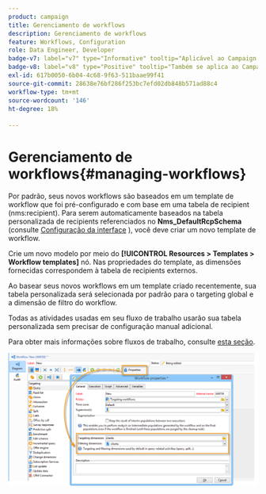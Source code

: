 ```yaml
---
product: campaign
title: Gerenciamento de workflows
description: Gerenciamento de workflows
feature: Workflows, Configuration
role: Data Engineer, Developer
badge-v7: label="v7" type="Informative" tooltip="Aplicável ao Campaign Classic v7"
badge-v8: label="v8" type="Positive" tooltip="Também se aplica ao Campaign v8"
exl-id: 617b0050-6b04-4c68-9f63-511baae99f41
source-git-commit: 28638e76bf286f253bc7efd02db848b571ad88c4
workflow-type: tm+mt
source-wordcount: '146'
ht-degree: 18%

---
```


# Gerenciamento de workflows{#managing-workflows}



Por padrão, seus novos workflows são baseados em um template de workflow que foi pré-configurado e com base em uma tabela de recipient (nms:recipient). Para serem automaticamente baseados na tabela personalizada de recipients referenciados no **Nms_DefaultRcpSchema** (consulte [Configuração da interface](../../configuration/using/configuring-the-interface.md) ), você deve criar um novo template de workflow.

Crie um novo modelo por meio do **[!UICONTROL Resources > Templates > Workflow templates]** nó. Nas propriedades do template, as dimensões fornecidas correspondem à tabela de recipients externos.

Ao basear seus novos workflows em um template criado recentemente, sua tabela personalizada será selecionada por padrão para o targeting global e a dimensão de filtro do workflow.

Todas as atividades usadas em seu fluxo de trabalho usarão sua tabela personalizada sem precisar de configuração manual adicional.

Para obter mais informações sobre fluxos de trabalho, consulte [esta seção](../../workflow/using/about-workflows.md).

![](assets/cfg_external_table_workflow.png)
